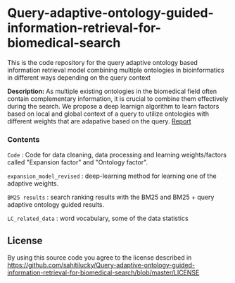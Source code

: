 # Query-adaptive-ontology-guided-information-retrieval-for-biomedical-search

This is the code repository for the query adaptive ontology based information retrieval model combining multiple ontologies in bioinformatics in different ways depending on the query context

**Description:** As multiple existing ontologies in the biomedical field often contain complementary information, it is crucial to combine them effectively during the search. We propose a deep learnign algorithm to learn factors based on local and global context of a query to utilize ontologies with different weights that are adapative based on the query. [Report](https://drive.google.com/file/d/1ys0GlE6mLwL86WdqOH5Qpyq88WPfWe6C/view?usp=sharing)   

### Contents

`Code` : Code for data cleaning, data processing and learning weights/factors called "Expansion factor" and "Ontology factor".

`expansion_model_revised` : deep-learning method for learning one of the adaptive weights.

`BM25 results` : search ranking results with the BM25 and BM25 + query adaptive ontology guided results.  

`LC_related_data` : word vocabulary, some of the data statistics

## License

By using this source code you agree to the license described in https://github.com/sahitilucky/Query-adaptive-ontology-guided-information-retrieval-for-biomedical-search/blob/master/LICENSE
